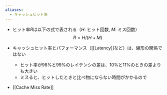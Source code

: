 ```yaml
---
aliases:
  - キャッシュヒット率
---
```

- ヒット率$R$は以下の式で表される（$H$: ヒット回数, $M$: ミス回数）
$$
R = H / (H+M)
$$
- キャッシュヒット率とパフォーマンス（[[Latency]]など）は、線形の関係ではない
	- ヒット率が98%と99%のレイテンシの差は、10%と11%のときの差よりも大きい
	- ミスると、ヒットしたときと比べ物にならない時間がかかるので

- [[Cache Miss Rate]]
